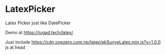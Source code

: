 # LatexPicker
Latex Picker just like DatePicker

Demo at https://jugad.tech/latex/

Just include https://cdn.onezero.com.np/latex/ekSunyeLatex.min.js?v=1.0.0 js at head

<pre>
<script src="https://cdn.onezero.com.np/latex/ekSunyeLatex.min.js?v=1.0.0"></script>
</pre>
<pre>
<script type="text/javascript">
       $(function () {
          $(element).latexEditor();  //element can be #id or .class
       });
</script>
</pre>

